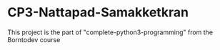 # CP3-Nattapad-Samakketkran

This project is the part of "complete-python3-programming" from the Borntodev course
